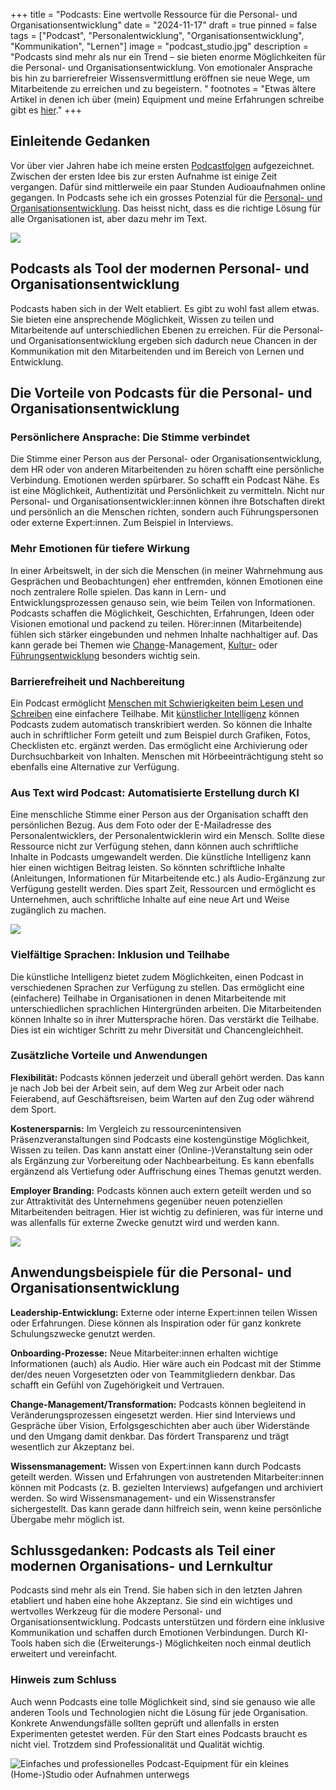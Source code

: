 +++
title = "Podcasts: Eine wertvolle Ressource für die Personal- und Organisationsentwicklung"
date = "2024-11-17"
draft = true
pinned = false
tags = ["Podcast", "Personalentwicklung", "Organisationsentwicklung", "Kommunikation", "Lernen"]
image = "podcast_studio.jpg"
description = "Podcasts sind mehr als nur ein Trend – sie bieten enorme Möglichkeiten für die Personal- und Organisationsentwicklung. Von emotionaler Ansprache bis hin zu barrierefreier Wissensvermittlung eröffnen sie neue Wege, um Mitarbeitende zu erreichen und zu begeistern. "
footnotes = "Etwas ältere Artikel in denen ich über (mein) Equipment und meine Erfahrungen schreibe gibt es [hier](https://www.bensblog.ch/tags/podcast/)."
+++
## Einleitende Gedanken

Vor über vier Jahren habe ich meine ersten [Podcastfolgen](https://www.bensblog.ch/tags/podcast/) aufgezeichnet. Zwischen der ersten Idee bis zur ersten Aufnahme ist einige Zeit vergangen. Dafür sind mittlerweile ein paar Stunden Audioaufnahmen online gegangen. In Podcasts sehe ich ein grosses Potenzial für die [Personal- und Organisationsentwicklung](https://www.bensblog.ch/tags/organisationsentwicklung/). Das heisst nicht, dass es die richtige Lösung für alle Organisationen ist, aber dazu mehr im Text. 

![](podcast-ben.jpg)

## Podcasts als Tool der modernen Personal- und Organisationsentwicklung

Podcasts haben sich in der Welt etabliert. Es gibt zu wohl fast allem etwas. Sie bieten eine ansprechende Möglichkeit, Wissen zu teilen und Mitarbeitende auf unterschiedlichen Ebenen zu erreichen. Für die Personal- und Organisationsentwicklung ergeben sich dadurch neue Chancen in der Kommunikation mit den Mitarbeitenden und im Bereich von Lernen und Entwicklung. 

## Die Vorteile von Podcasts für die Personal- und Organisationsentwicklung

### Persönlichere Ansprache: Die Stimme verbindet

Die Stimme einer Person aus der Personal- oder Organisationsentwicklung, dem HR oder von anderen Mitarbeitenden zu hören schafft eine persönliche Verbindung. Emotionen werden spürbarer. So schafft ein Podcast Nähe. Es ist eine Möglichkeit, Authentizität und Persönlichkeit zu vermitteln. Nicht nur Personal- und Organisationsentwickler:innen können ihre Botschaften direkt und persönlich an die Menschen richten, sondern auch Führungspersonen oder externe Expert:innen. Zum Beispiel in Interviews. 

### Mehr Emotionen für tiefere Wirkung

In einer Arbeitswelt, in der sich die Menschen (in meiner Wahrnehmung aus Gesprächen und Beobachtungen) eher entfremden, können Emotionen eine noch zentralere Rolle spielen. Das kann in Lern- und Entwicklungsprozessen genauso sein, wie beim Teilen von Informationen. Podcasts schaffen die Möglichkeit, Geschichten, Erfahrungen, Ideen oder Visionen emotional und packend zu teilen. Hörer:innen (Mitarbeitende) fühlen sich stärker eingebunden und nehmen Inhalte nachhaltiger auf. Das kann gerade bei Themen wie [Change](https://www.bensblog.ch/tags/change/)-Management, [Kultur-](https://www.bensblog.ch/tags/organisationskultur/) oder [Führungsentwicklung](https://www.bensblog.ch/tags/leadership/) besonders wichtig sein. 

### Barrierefreiheit und Nachbereitung

Ein Podcast ermöglicht [Menschen mit Schwierigkeiten beim Lesen und Schreiben](https://www.lesen-schreiben-schweiz.ch/grundkompetenzen/) eine einfachere Teilhabe. Mit [künstlicher Intelligenz](https://www.bensblog.ch/tags/ki/) können Podcasts zudem automatisch transkribiert werden. So können die Inhalte auch in schriftlicher Form geteilt und zum Beispiel durch Grafiken, Fotos, Checklisten etc. ergänzt werden. Das ermöglicht eine Archivierung oder Durchsuchbarkeit von Inhalten. Menschen mit Hörbeeinträchtigung steht so ebenfalls eine Alternative zur Verfügung. 

### Aus Text wird Podcast: Automatisierte Erstellung durch KI

Eine menschliche Stimme einer Person aus der Organisation schafft den persönlichen Bezug. Aus dem Foto oder der E-Mailadresse des Personalentwicklers, der Personalentwicklerin wird ein Mensch. Sollte diese Ressource nicht zur Verfügung stehen, dann können auch schriftliche Inhalte in Podcasts umgewandelt werden. Die künstliche Intelligenz kann hier einen wichtigen Beitrag leisten. So könnten schriftliche Inhalte (Anleitungen, Informationen für Mitarbeitende etc.) als Audio-Ergänzung zur Verfügung gestellt werden. Dies spart Zeit, Ressourcen und ermöglicht es Unternehmen, auch schriftliche Inhalte auf eine neue Art und Weise zugänglich zu machen.

![](vorteile-podcast_poe.jpg)

### Vielfältige Sprachen: Inklusion und Teilhabe

Die künstliche Intelligenz bietet zudem Möglichkeiten, einen Podcast in verschiedenen Sprachen zur Verfügung zu stellen. Das ermöglicht eine (einfachere) Teilhabe in Organisationen in denen Mitarbeitende mit unterschiedlichen sprachlichen Hintergründen arbeiten. Die Mitarbeitenden können Inhalte so in ihrer Muttersprache hören. Das verstärkt die Teilhabe. Dies ist ein wichtiger Schritt zu mehr Diversität und Chancengleichheit.

### Zusätzliche Vorteile und Anwendungen

**Flexibilität:** Podcasts können jederzeit und überall gehört werden. Das kann je nach Job bei der Arbeit sein, auf dem Weg zur Arbeit oder nach Feierabend, auf Geschäftsreisen, beim Warten auf den Zug oder während dem Sport. 

**Kostenersparnis:** Im Vergleich zu ressourcenintensiven Präsenzveranstaltungen sind Podcasts eine kostengünstige Möglichkeit, Wissen zu teilen. Das kann anstatt einer (Online-)Veranstaltung sein oder als Ergänzung zur Vorbereitung oder Nachbearbeitung. Es kann ebenfalls ergänzend als Vertiefung oder Auffrischung eines Themas genutzt werden. 

**Employer Branding:** Podcasts können auch extern geteilt werden und so zur Attraktivität des Unternehmens gegenüber neuen potenziellen Mitarbeitenden beitragen. Hier ist wichtig zu definieren, was für interne und was allenfalls für externe Zwecke genutzt wird und werden kann. 

![](bildschirmfoto-2024-11-17-um-11.24.07.png)

## Anwendungsbeispiele für die Personal- und Organisationsentwicklung

**Leadership-Entwicklung:** Externe oder interne Expert:innen teilen Wissen oder Erfahrungen. Diese können als Inspiration oder für ganz konkrete Schulungszwecke genutzt werden. 

**Onboarding-Prozesse:** Neue Mitarbeiter:innen erhalten wichtige Informationen (auch) als Audio. Hier wäre auch ein Podcast mit der Stimme der/des neuen Vorgesetzten oder von Teammitgliedern denkbar. Das schafft ein Gefühl von Zugehörigkeit und Vertrauen. 

**Change-Management/Transformation:** Podcasts können begleitend in Veränderungsprozessen eingesetzt werden. Hier sind Interviews und Gespräche über Vision, Erfolgsgeschichten aber auch über Widerstände und den Umgang damit denkbar. Das fördert Transparenz und trägt wesentlich zur Akzeptanz bei.

**Wissensmanagement:** Wissen von Expert:innen kann durch Podcasts geteilt werden. Wissen und Erfahrungen von austretenden Mitarbeiter:innen können mit Podcasts (z. B. gezielten Interviews) aufgefangen und archiviert werden. So wird Wissensmanagement- und ein Wissenstransfer sichergestellt. Das kann gerade dann hilfreich sein, wenn keine persönliche Übergabe mehr möglich ist.  

## Schlussgedanken: Podcasts als Teil einer modernen Organisations- und Lernkultur

Podcasts sind mehr als ein Trend. Sie haben sich in den letzten Jahren etabliert und haben eine hohe Akzeptanz. Sie sind ein wichtiges und wertvolles Werkzeug für die modere Personal- und Organisationsentwicklung. Podcasts unterstützen und fördern eine inklusive Kommunikation und schaffen durch Emotionen Verbindungen. Durch KI-Tools haben sich die (Erweiterungs-) Möglichkeiten noch einmal deutlich erweitert und vereinfacht. 

### Hinweis zum Schluss 

Auch wenn Podcasts eine tolle Möglichkeit sind, sind sie genauso wie alle anderen Tools und Technologien nicht die Lösung für jede Organisation. Konkrete Anwendungsfälle sollten geprüft und allenfalls in ersten Experimenten getestet werden. Für den Start eines Podcasts braucht es nicht viel. Trotzdem sind Professionalität und Qualität wichtig.  

![Einfaches und professionelles Podcast-Equipment für ein kleines (Home-)Studio oder Aufnahmen unterwegs](bildschirmfoto-2024-11-17-um-11.28.30.png)